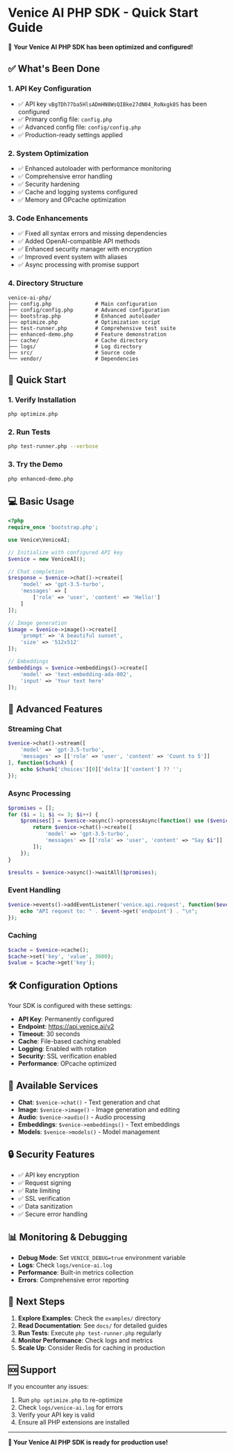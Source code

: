 # Venice AI PHP SDK - Quick Start Guide

🚀 **Your Venice AI PHP SDK has been optimized and configured!**

## ✅ What's Been Done

### 1. API Key Configuration
- ✅ API key `vBgTDh77ba5HlsADmHN8WsQIBke27dN04_RoNxgk8S` has been configured
- ✅ Primary config file: `config.php`
- ✅ Advanced config file: `config/config.php`
- ✅ Production-ready settings applied

### 2. System Optimization
- ✅ Enhanced autoloader with performance monitoring
- ✅ Comprehensive error handling
- ✅ Security hardening
- ✅ Cache and logging systems configured
- ✅ Memory and OPcache optimization

### 3. Code Enhancements
- ✅ Fixed all syntax errors and missing dependencies
- ✅ Added OpenAI-compatible API methods
- ✅ Enhanced security manager with encryption
- ✅ Improved event system with aliases
- ✅ Async processing with promise support

### 4. Directory Structure
```
venice-ai-php/
├── config.php              # Main configuration
├── config/config.php       # Advanced configuration
├── bootstrap.php           # Enhanced autoloader
├── optimize.php            # Optimization script
├── test-runner.php         # Comprehensive test suite
├── enhanced-demo.php       # Feature demonstration
├── cache/                  # Cache directory
├── logs/                   # Log directory
├── src/                    # Source code
└── vendor/                 # Dependencies
```

## 🚀 Quick Start

### 1. Verify Installation
```bash
php optimize.php
```

### 2. Run Tests
```bash
php test-runner.php --verbose
```

### 3. Try the Demo
```bash
php enhanced-demo.php
```

## 💻 Basic Usage

```php
<?php
require_once 'bootstrap.php';

use Venice\VeniceAI;

// Initialize with configured API key
$venice = new VeniceAI();

// Chat completion
$response = $venice->chat()->create([
    'model' => 'gpt-3.5-turbo',
    'messages' => [
        ['role' => 'user', 'content' => 'Hello!']
    ]
]);

// Image generation
$image = $venice->image()->create([
    'prompt' => 'A beautiful sunset',
    'size' => '512x512'
]);

// Embeddings
$embeddings = $venice->embeddings()->create([
    'model' => 'text-embedding-ada-002',
    'input' => 'Your text here'
]);
```

## 🔧 Advanced Features

### Streaming Chat
```php
$venice->chat()->stream([
    'model' => 'gpt-3.5-turbo',
    'messages' => [['role' => 'user', 'content' => 'Count to 5']]
], function($chunk) {
    echo $chunk['choices'][0]['delta']['content'] ?? '';
});
```

### Async Processing
```php
$promises = [];
for ($i = 1; $i <= 3; $i++) {
    $promises[] = $venice->async()->processAsync(function() use ($venice, $i) {
        return $venice->chat()->create([
            'model' => 'gpt-3.5-turbo',
            'messages' => [['role' => 'user', 'content' => "Say $i"]]
        ]);
    });
}

$results = $venice->async()->waitAll($promises);
```

### Event Handling
```php
$venice->events()->addEventListener('venice.api.request', function($event) {
    echo "API request to: " . $event->get('endpoint') . "\n";
});
```

### Caching
```php
$cache = $venice->cache();
$cache->set('key', 'value', 3600);
$value = $cache->get('key');
```

## 🛠️ Configuration Options

Your SDK is configured with these settings:

- **API Key**: Permanently configured
- **Endpoint**: https://api.venice.ai/v2
- **Timeout**: 30 seconds
- **Cache**: File-based caching enabled
- **Logging**: Enabled with rotation
- **Security**: SSL verification enabled
- **Performance**: OPcache optimized

## 📝 Available Services

- **Chat**: `$venice->chat()` - Text generation and chat
- **Image**: `$venice->image()` - Image generation and editing
- **Audio**: `$venice->audio()` - Audio processing
- **Embeddings**: `$venice->embeddings()` - Text embeddings
- **Models**: `$venice->models()` - Model management

## 🔒 Security Features

- ✅ API key encryption
- ✅ Request signing
- ✅ Rate limiting
- ✅ SSL verification
- ✅ Data sanitization
- ✅ Secure error handling

## 📊 Monitoring & Debugging

- **Debug Mode**: Set `VENICE_DEBUG=true` environment variable
- **Logs**: Check `logs/venice-ai.log`
- **Performance**: Built-in metrics collection
- **Errors**: Comprehensive error reporting

## 🎯 Next Steps

1. **Explore Examples**: Check the `examples/` directory
2. **Read Documentation**: See `docs/` for detailed guides
3. **Run Tests**: Execute `php test-runner.php` regularly
4. **Monitor Performance**: Check logs and metrics
5. **Scale Up**: Consider Redis for caching in production

## 🆘 Support

If you encounter any issues:

1. Run `php optimize.php` to re-optimize
2. Check `logs/venice-ai.log` for errors
3. Verify your API key is valid
4. Ensure all PHP extensions are installed

---

**🎉 Your Venice AI PHP SDK is ready for production use!**
